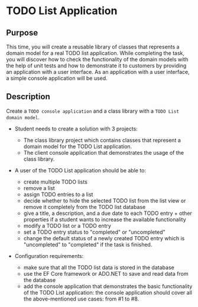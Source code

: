 # TODO List Application

## Purpose
This time, you will create a reusable library of classes that represents a domain model for a real TODO list application. While completing the task, you will discover how to check the functionality of the domain models with the help of unit tests and how to demonstrate it to customers by providing an application with a user interface. As an application with a user interface, a simple console application will be used. 


## Description

Create a `TODO console application` and a class library with a `TODO List domain model`.   

- Student needs to create a solution with 3 projects:
    - The class library project which contains classes that represent a domain model for the TODO List application.
    - The client console application that demonstrates the usage of the class library.
- A user of the TODO List application should be able to:
    - create multiple TODO lists
    - remove a list
    - assign TODO entries to a list
    - decide whether to hide the selected TODO list from the list view or remove it completely from the TODO list database
    - give a title, a description, and a due date to each TODO entry + other properties if a student wants to increase the available functionality
    - modify a TODO list or a TODO entry
    - set a TODO entry status to "completed" or "uncompleted"
    - change the default status of a newly created TODO entry which is "uncompleted" to "completed" if the task is finished.

- Configuration requirements:
   - make sure that all the TODO list data is stored in the database
   - use the EF Core framework or ADO.NET to save and read data from the database
   - add the console application that demonstrates the basic functionality of the TODO List application: the console application should cover all the above-mentioned use cases: from #1 to #8.

 
